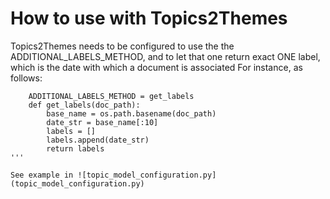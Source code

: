 How to use with Topics2Themes
================================


Topics2Themes needs to be configured to use the
the ADDITIONAL_LABELS_METHOD, and to let that one
return exact ONE label, which is the date with which a document is associated
For instance, as follows:


```
    ADDITIONAL_LABELS_METHOD = get_labels
    def get_labels(doc_path):
        base_name = os.path.basename(doc_path)
        date_str = base_name[:10]
        labels = []
        labels.append(date_str)
        return labels
'''

See example in ![topic_model_configuration.py](topic_model_configuration.py)
